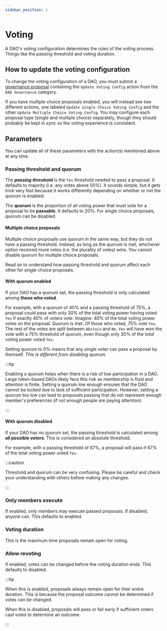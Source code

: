 ```yaml
---
sidebar_position: 1
---
```


# Voting

A DAO's voting configuration determines the rules of the voting process. Things like the passing threshold and voting duration.

## How to update the voting configuration

To change the voting configuration of a DAO, you must submit a [governance proposal](../proposals/what.md) containing the `Update Voting Config` action from the `DAO Governance` category.

If you have multiple choice proposals enabled, you will instead see two different actions, one labeled `Update Single Choice Voting Config` and the other `Update Multiple Choice Voting Config`. You may configure each proposal type (single and multiple choice) separately, though they should probably be kept in sync so the voting experience is consistent.

## Parameters

You can update all of these parameters with the action(s) mentioned above at any time.

### Passing threshold and quorum

The **_passing threshold_** is the `Yes` threshold needed to pass a proposal. It defaults to majority (i.e. any votes above 50%). It sounds simple, but it gets trick very fast because it works differently depending on whether or not the quorum is enabled.

The **_quorum_** is the proportion of all voting power that must vote for a proposal to be **passable**. It defaults to 20%. For single choice proposals, quorum can be disabled.

#### Multiple choice proposals

Multiple choice proposals use quorum in the same way, but they do not have a passing threshold. Instead, as long as the quorum is met, whichever option received more votes (i.e. the plurality of votes) wins. You cannot disable quorum for multiple choice proposals.

Read on to understand how passing threshold and quorum affect each other for single choice proposals.

#### With quorum enabled

If your DAO has a quorum set, the passing threshold is only calculated among **those who voted**.

For example, with a quorum of 40% and a passing threshold of 75%, a proposal could pass with only 30% of the total voting power having voted `Yes` if exactly 40% of voters vote. Imagine: 40% of the total voting power votes on the proposal. Quorum is met. Of those who voted, 75% vote `Yes`. The rest of the votes are split between `Abstain` and `No`. `Yes` will have won the vote with a 75% threshold of quorum, even though only 30% of the _total_ voting power voted `Yes`.

Setting quorum to 0% means that any single voter can pass a proposal by themself. _This is different from disabling quorum._

:::tip

Enabling a quorum helps when there is a risk of low participation in a DAO. Large token-based DAOs likely face this risk as membership is fluid and attention is finite. Setting a quorum low enough ensures that the DAO cannot be locked due to lack of sufficient participation. However, setting a quorum too low can lead to proposals passing that do not represent enough member's preferences (if not enough people are paying attention).

:::

#### With quorum disabled

If your DAO has no quorum set, the passing threshold is calculated among **all possible voters**. This is considered an absolute threshold.

For example, with a passing threshold of 67%, a proposal will pass if 67% of the total voting power voted `Yes`.

:::caution

Threshold and quorum can be very confusing. Please be careful and check your understanding with others before making any changes.

:::

### Only members execute

If enabled, only members may execute passed proposals. If disabled, anyone can. This defaults to enabled.

### Voting duration

This is the maximum time proposals remain open for voting.

### Allow revoting

If enabled, votes can be changed before the voting duration ends. This defaults to disabled.

:::tip

When this is enabled, proposals always remain open for their entire duration. This is because the proposal outcome cannot be determined if votes can be changed.

When this is disabled, proposals will pass or fail early if sufficient voters cast votes to determine an outcome.

:::
